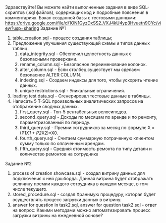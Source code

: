 Здравствуйте! Вы можете найти выполненные задания в виде SQL-скриптов (.sql файлов), содержащих код и подробные пояснения в комментариях.
Бэкап созданной базы c тестовыми данными: https://drive.google.com/file/d/1ON1GyzDxSS2_VXJ4kU4yp3Hvuetn9CYc/view?usp=sharing
Задание №1
1. table_creation.sql - процесс создания таблицы;
2. Предложение улучшения существующей схемы и типов данных таблиц.
   1) data_integrity.sql - Обеспечил целостность данных с безопасными проверками.
   2) rename_column.sql - Безопасное переименование колонок.
   3) alter_column.sql - Если столбец существует мы сделаем безопасное ALTER COLUMN.
   4) indexing.sql - Создаем индексы для того, чтобы ускорить чтение данных.
   5) unique restrictions.sql - Уникальные ограничения.
3. loading test data.sql - Сгенерировал тестовые данные в таблицы.
4. Написать 5 T-SQL произвольных аналитических запросов на отображение сводных данных.
   1) first_query.sql - Топ-5 рентабельных велосипедов.
   2) second_query.sql - Доходы по месяцам по аренде и по ремонту, параметризованный по периоду.
   3) third_query.sql - Премии сотрудников за месяц по формуле  X = (P1*X1 + P2*X2)*X0.
   4) fourth_query.sql - Считаем суммарную потраченную клиентом сумму только по оплаченным арендам.
   5) fifth_query.sql - Средняя стоимость ремонта по типу детали и количество ремонтов на сотрудника

Задание №2
1. process of creation showcase.sql - создал витрину данных для подключения к ней дашборда. Данная витрина будет отображать величину премии каждого сотрудника в каждом месяце, в том числе текущего. 
2. stored_procedure.sql - создал Хранимую процедуру, которая будет осуществлять процесс загрузки данных в витрину.
3. answer for question in task2.sql, answer for question task2.sql - ответ на вопрос: Какими методами можно автоматизировать процесс загрузки витрины на ежедневной основе?




